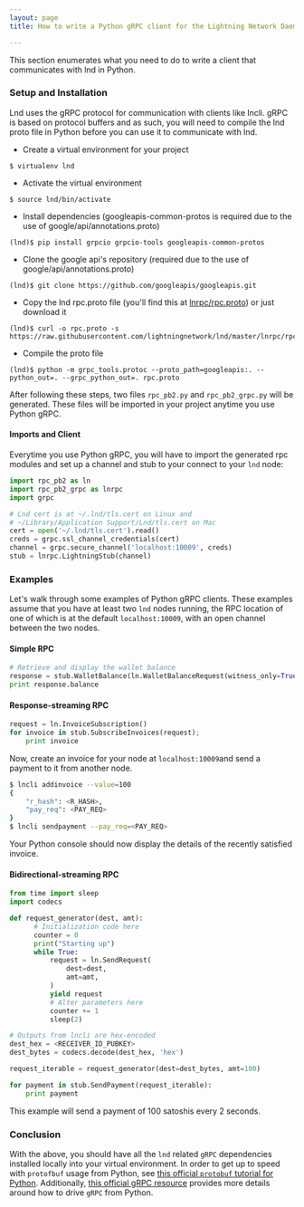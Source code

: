 ```yaml
---
layout: page
title: How to write a Python gRPC client for the Lightning Network Daemon

---
```


This section enumerates what you need to do to write a client that communicates
with lnd in Python.

### Setup and Installation

Lnd uses the gRPC protocol for communication with clients like lncli. gRPC is
based on protocol buffers and as such, you will need to compile the lnd proto
file in Python before you can use it to communicate with lnd.

* Create a virtual environment for your project
```
$ virtualenv lnd
```
* Activate the virtual environment
```
$ source lnd/bin/activate
```
* Install dependencies (googleapis-common-protos is required due to the use of
  google/api/annotations.proto)
```
(lnd)$ pip install grpcio grpcio-tools googleapis-common-protos
```
* Clone the google api's repository (required due to the use of
  google/api/annotations.proto)
```
(lnd)$ git clone https://github.com/googleapis/googleapis.git
```
* Copy the lnd rpc.proto file (you'll find this at
  [lnrpc/rpc.proto](https://github.com/lightningnetwork/lnd/blob/master/lnrpc/rpc.proto))
  or just download it
```
(lnd)$ curl -o rpc.proto -s https://raw.githubusercontent.com/lightningnetwork/lnd/master/lnrpc/rpc.proto
```
* Compile the proto file
```
(lnd)$ python -m grpc_tools.protoc --proto_path=googleapis:. --python_out=. --grpc_python_out=. rpc.proto
```

After following these steps, two files `rpc_pb2.py` and `rpc_pb2_grpc.py` will
be generated. These files will be imported in your project anytime you use
Python gRPC.

#### Imports and Client

Everytime you use Python gRPC, you will have to import the generated rpc modules
and set up a channel and stub to your connect to your `lnd` node:

```python
import rpc_pb2 as ln
import rpc_pb2_grpc as lnrpc
import grpc

# Lnd cert is at ~/.lnd/tls.cert on Linux and
# ~/Library/Application Support/Lnd/tls.cert on Mac
cert = open('~/.lnd/tls.cert').read()
creds = grpc.ssl_channel_credentials(cert)
channel = grpc.secure_channel('localhost:10009', creds)
stub = lnrpc.LightningStub(channel)
```

### Examples

Let's walk through some examples of Python gRPC clients. These examples assume
that you have at least two `lnd` nodes running, the RPC location of one of which
is at the default `localhost:10009`, with an open channel between the two nodes.

#### Simple RPC

```python
# Retrieve and display the wallet balance
response = stub.WalletBalance(ln.WalletBalanceRequest(witness_only=True))
print response.balance
```

#### Response-streaming RPC

```python
request = ln.InvoiceSubscription()
for invoice in stub.SubscribeInvoices(request);
    print invoice
```

Now, create an invoice for your node at `localhost:10009`and send a payment to
it from another node.
```bash
$ lncli addinvoice --value=100
{
	"r_hash": <R_HASH>,
	"pay_req": <PAY_REQ>
}
$ lncli sendpayment --pay_req=<PAY_REQ>
```

Your Python console should now display the details of the recently satisfied
invoice.

#### Bidirectional-streaming RPC

```python
from time import sleep
import codecs

def request_generator(dest, amt):
      # Initialization code here
      counter = 0
      print("Starting up")
      while True:
          request = ln.SendRequest(
              dest=dest,
              amt=amt,
          )
          yield request
          # Alter parameters here
          counter += 1
          sleep(2)

# Outputs from lncli are hex-encoded
dest_hex = <RECEIVER_ID_PUBKEY>
dest_bytes = codecs.decode(dest_hex, 'hex')

request_iterable = request_generator(dest=dest_bytes, amt=100)

for payment in stub.SendPayment(request_iterable):
    print payment
```
This example will send a payment of 100 satoshis every 2 seconds.

### Conclusion

With the above, you should have all the `lnd` related `gRPC` dependencies
installed locally into your virtual environment. In order to get up to speed
with `protofbuf` usage from Python, see [this official `protobuf` tutorial for
Python](https://developers.google.com/protocol-buffers/docs/pythontutorial).
Additionally, [this official gRPC
resource](http://www.grpc.io/docs/tutorials/basic/python.html) provides more
details around how to drive `gRPC` from Python.


